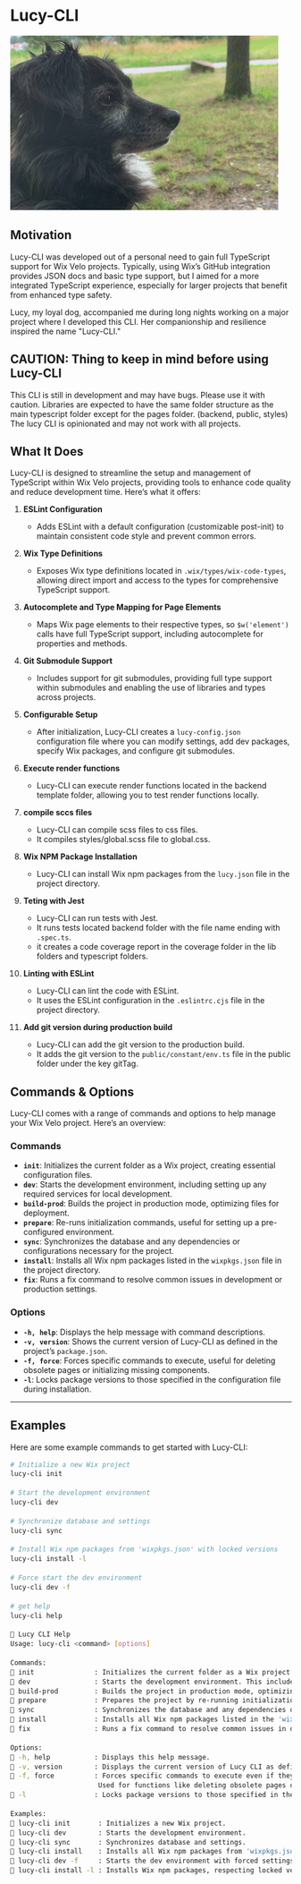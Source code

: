 # Lucy-CLI

![Lucy-CLI](lucy.jpg)

## Motivation

Lucy-CLI was developed out of a personal need to gain full TypeScript support for Wix Velo projects. Typically, using Wix’s GitHub integration provides JSON docs and basic type support, but I aimed for a more integrated TypeScript experience, especially for larger projects that benefit from enhanced type safety.

Lucy, my loyal dog, accompanied me during long nights working on a major project where I developed this CLI. Her companionship and resilience inspired the name "Lucy-CLI."

## CAUTION: Thing to keep in mind before using Lucy-CLI

This CLI is still in development and may have bugs. Please use it with caution.
Libraries are expected to have the same folder structure as  the main typescript folder except for the pages folder.
(backend, public, styles)
The lucy CLI is opinionated and may not work with all projects.

## What It Does

Lucy-CLI is designed to streamline the setup and management of TypeScript within Wix Velo projects, providing tools to enhance code quality and reduce development time. Here’s what it offers:

1. **ESLint Configuration**  
   - Adds ESLint with a default configuration (customizable post-init) to maintain consistent code style and prevent common errors.

2. **Wix Type Definitions**  
   - Exposes Wix type definitions located in `.wix/types/wix-code-types`, allowing direct import and access to the types for comprehensive TypeScript support.

3. **Autocomplete and Type Mapping for Page Elements**  
   - Maps Wix page elements to their respective types, so `$w('element')` calls have full TypeScript support, including autocomplete for properties and methods.

4. **Git Submodule Support**  
   - Includes support for git submodules, providing full type support within submodules and enabling the use of libraries and types across projects.

5. **Configurable Setup**  
   - After initialization, Lucy-CLI creates a `lucy-config.json` configuration file where you can modify settings, add dev packages, specify Wix packages, and configure git submodules.

6. **Execute render functions**  
   - Lucy-CLI can execute render functions located in the backend template folder, allowing you to test render functions locally.

7. **compile sccs files**  
   - Lucy-CLI can compile scss files to css files.
   - It compiles styles/global.scss file to global.css.

8. **Wix NPM Package Installation**
   - Lucy-CLI can install Wix npm packages from the `lucy.json` file in the project directory.

9. **Teting with Jest**
   - Lucy-CLI can run tests with Jest.
   - It runs tests located backend folder with the file name ending with `.spec.ts`.
   - it creates a code coverage report in the coverage folder in the lib folders and typescript folders.

10. **Linting with ESLint**
    - Lucy-CLI can lint the code with ESLint.
    - It uses the ESLint configuration in the `.eslintrc.cjs` file in the project directory.  

11. **Add git version during production build**
      - Lucy-CLI can add the git version to the production build.
      - It adds the git version to the `public/constant/env.ts` file in the public folder under the key gitTag.

## Commands & Options

Lucy-CLI comes with a range of commands and options to help manage your Wix Velo project. Here’s an overview:

### Commands

- **`init`**: Initializes the current folder as a Wix project, creating essential configuration files.
- **`dev`**: Starts the development environment, including setting up any required services for local development.
- **`build-prod`**: Builds the project in production mode, optimizing files for deployment.
- **`prepare`**: Re-runs initialization commands, useful for setting up a pre-configured environment.
- **`sync`**: Synchronizes the database and any dependencies or configurations necessary for the project.
- **`install`**: Installs all Wix npm packages listed in the `wixpkgs.json` file in the project directory.
- **`fix`**: Runs a fix command to resolve common issues in development or production settings.

### Options

- **`-h, help`**: Displays the help message with command descriptions.
- **`-v, version`**: Shows the current version of Lucy-CLI as defined in the project’s `package.json`.
- **`-f, force`**: Forces specific commands to execute, useful for deleting obsolete pages or initializing missing components.
- **`-l`**: Locks package versions to those specified in the configuration file during installation.

---

## Examples

Here are some example commands to get started with Lucy-CLI:

```bash
# Initialize a new Wix project
lucy-cli init

# Start the development environment
lucy-cli dev

# Synchronize database and settings
lucy-cli sync

# Install Wix npm packages from 'wixpkgs.json' with locked versions
lucy-cli install -l

# Force start the dev environment
lucy-cli dev -f

# get help
lucy-cli help

🦮 Lucy CLI Help
Usage: lucy-cli <command> [options]

Commands:
🦮 init               : Initializes the current folder as a Wix project by creating the necessary configuration files.
🦮 dev                : Starts the development environment. This includes setting up any required services for local development.
🦮 build-prod         : Builds the project in production mode, optimizing files for deployment.
🦮 prepare            : Prepares the project by re-running initialization commands. Useful for setting up a pre-configured environment.
🦮 sync               : Synchronizes the database and any dependencies or configurations necessary for the project.
🦮 install            : Installs all Wix npm packages listed in the 'wixpkgs.json' file in the project directory.
🦮 fix                : Runs a fix command to resolve common issues in development or production settings.

Options:
🦮 -h, help           : Displays this help message.
🦮 -v, version        : Displays the current version of Lucy CLI as defined in the project’s package.json.
🦮 -f, force          : Forces specific commands to execute even if they may lead to potential issues.
                      Used for functions like deleting obsolete pages or initializing missing components.
🦮 -l                 : Locks package versions to those specified in the configuration file during installation.

Examples:
🦮 lucy-cli init       : Initializes a new Wix project.
🦮 lucy-cli dev        : Starts the development environment.
🦮 lucy-cli sync       : Synchronizes database and settings.
🦮 lucy-cli install    : Installs all Wix npm packages from 'wixpkgs.json'.
🦮 lucy-cli dev -f     : Starts the dev environment with forced settings.
🦮 lucy-cli install -l : Installs Wix npm packages, respecting locked versions specified in the configuration.
